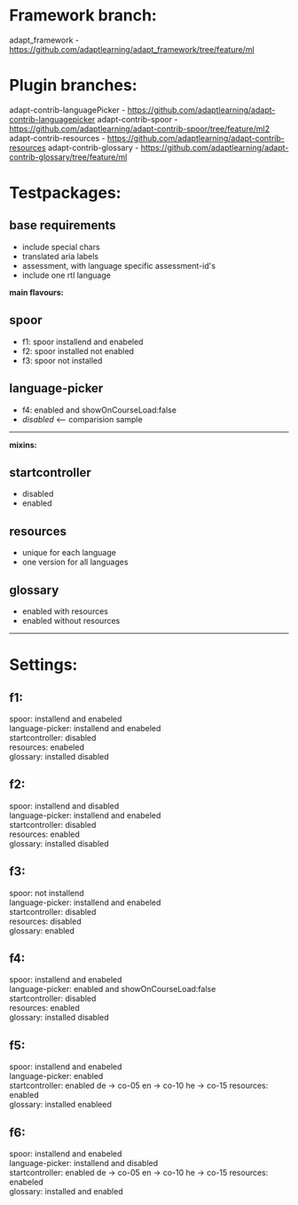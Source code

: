# Framework branch:
adapt_framework - https://github.com/adaptlearning/adapt_framework/tree/feature/ml

# Plugin branches:
adapt-contrib-languagePicker - https://github.com/adaptlearning/adapt-contrib-languagepicker
adapt-contrib-spoor - https://github.com/adaptlearning/adapt-contrib-spoor/tree/feature/ml2
adapt-contrib-resources - https://github.com/adaptlearning/adapt-contrib-resources
adapt-contrib-glossary - https://github.com/adaptlearning/adapt-contrib-glossary/tree/feature/ml


# Testpackages:
## base requirements
- include special chars
- translated aria labels
- assessment, with language specific assessment-id's
- include one rtl language

**main flavours:**
## spoor
- f1: spoor installend and enabeled
- f2: spoor installed not enabled
- f3: spoor not installed

## language-picker
- f4: enabled and showOnCourseLoad:false  
- *disabled* <-- comparision sample  

---

**mixins:**

## startcontroller
- disabled
- enabled

## resources
- unique for each language
- one version for all languages

## glossary
- enabled with resources
- enabled without resources

---

# Settings:
## f1:
spoor: installend and enabeled  
language-picker: installend and enabeled  
startcontroller: disabled  
resources: enabeled  
glossary: installed disabled  

## f2:
spoor: installend and disabled  
language-picker: installend and enabeled  
startcontroller: disabled  
resources: enabled  
glossary: installed disabled   

## f3:
spoor: not installend  
language-picker: installend and enabeled  
startcontroller: disabled  
resources: disabled  
glossary: enabled   

## f4:
spoor: installend and enabeled  
language-picker: enabled and showOnCourseLoad:false  
startcontroller: disabled  
resources: enabled  
glossary: installed disabled   

## f5:
spoor: installend and enabeled  
language-picker: enabled  
startcontroller: enabled
  de -> co-05
  en -> co-10
  he -> co-15
resources: enabled  
glossary: installed enableed   

## f6:
spoor: installend and enabeled  
language-picker: installend and disabled  
startcontroller: enabled
  de -> co-05
  en -> co-10
  he -> co-15
resources: enabeled  
glossary: installed and enabled  